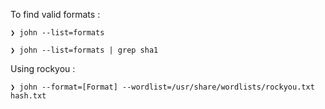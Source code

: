 
To find valid formats :

```
❯ john --list=formats

❯ john --list=formats | grep sha1
```

Using rockyou :

```
❯ john --format=[Format] --wordlist=/usr/share/wordlists/rockyou.txt hash.txt
```

